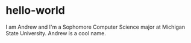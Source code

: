 # hello-world
I am Andrew and I'm a Sophomore Computer Science major at Michigan State University.
Andrew is a cool name.
